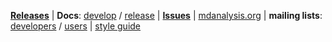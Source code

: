 **[Releases](Release-Notes)** | **Docs**: [develop](http://devdocs.mdanalysis.org) / [release](http://docs.mdanalysis.org) | **[Issues](/MDAnalysis/mdanalysis/issues)** | [mdanalysis.org](http://www.mdanalysis.org) | **mailing lists**: [developers](http://developers.mdanalysis.org/) / [users](http://users.mdanalysis.org) | [style guide](Style-Guide)
